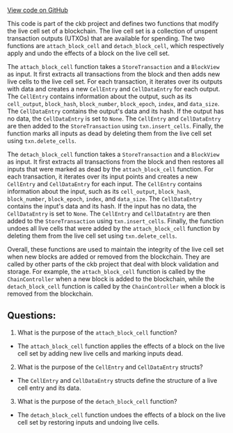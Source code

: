 [View code on GitHub](https://github.com/nervosnetwork/ckb/blob/develop/store/src/cell.rs)

This code is part of the ckb project and defines two functions that modify the live cell set of a blockchain. The live cell set is a collection of unspent transaction outputs (UTXOs) that are available for spending. The two functions are `attach_block_cell` and `detach_block_cell`, which respectively apply and undo the effects of a block on the live cell set.

The `attach_block_cell` function takes a `StoreTransaction` and a `BlockView` as input. It first extracts all transactions from the block and then adds new live cells to the live cell set. For each transaction, it iterates over its outputs with data and creates a new `CellEntry` and `CellDataEntry` for each output. The `CellEntry` contains information about the output, such as its `cell_output`, `block_hash`, `block_number`, `block_epoch`, `index`, and `data_size`. The `CellDataEntry` contains the output's data and its hash. If the output has no data, the `CellDataEntry` is set to `None`. The `CellEntry` and `CellDataEntry` are then added to the `StoreTransaction` using `txn.insert_cells`. Finally, the function marks all inputs as dead by deleting them from the live cell set using `txn.delete_cells`.

The `detach_block_cell` function takes a `StoreTransaction` and a `BlockView` as input. It first extracts all transactions from the block and then restores all inputs that were marked as dead by the `attach_block_cell` function. For each transaction, it iterates over its input points and creates a new `CellEntry` and `CellDataEntry` for each input. The `CellEntry` contains information about the input, such as its `cell_output`, `block_hash`, `block_number`, `block_epoch`, `index`, and `data_size`. The `CellDataEntry` contains the input's data and its hash. If the input has no data, the `CellDataEntry` is set to `None`. The `CellEntry` and `CellDataEntry` are then added to the `StoreTransaction` using `txn.insert_cells`. Finally, the function undoes all live cells that were added by the `attach_block_cell` function by deleting them from the live cell set using `txn.delete_cells`.

Overall, these functions are used to maintain the integrity of the live cell set when new blocks are added or removed from the blockchain. They are called by other parts of the ckb project that deal with block validation and storage. For example, the `attach_block_cell` function is called by the `ChainController` when a new block is added to the blockchain, while the `detach_block_cell` function is called by the `ChainController` when a block is removed from the blockchain.
## Questions:
 1. What is the purpose of the `attach_block_cell` function?
- The `attach_block_cell` function applies the effects of a block on the live cell set by adding new live cells and marking inputs dead.

2. What is the purpose of the `CellEntry` and `CellDataEntry` structs?
- The `CellEntry` and `CellDataEntry` structs define the structure of a live cell entry and its data.

3. What is the purpose of the `detach_block_cell` function?
- The `detach_block_cell` function undoes the effects of a block on the live cell set by restoring inputs and undoing live cells.
